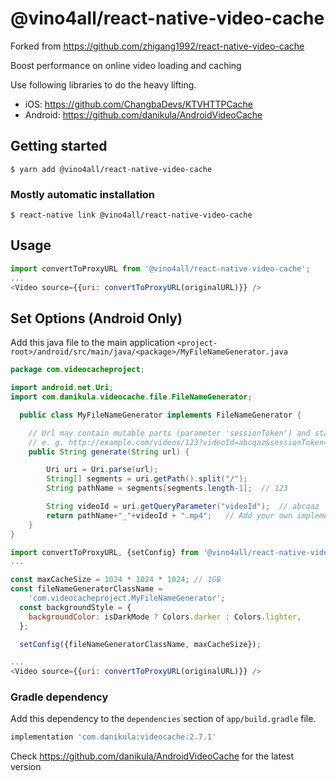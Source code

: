 # @vino4all/react-native-video-cache

Forked from https://github.com/zhigang1992/react-native-video-cache

Boost performance on online video loading and caching

Use following libraries to do the heavy lifting.

- iOS: https://github.com/ChangbaDevs/KTVHTTPCache
- Android: https://github.com/danikula/AndroidVideoCache

## Getting started

`$ yarn add @vino4all/react-native-video-cache`

### Mostly automatic installation

`$ react-native link @vino4all/react-native-video-cache`

## Usage

```javascript
import convertToProxyURL from '@vino4all/react-native-video-cache';
...
<Video source={{uri: convertToProxyURL(originalURL)}} />
```

## Set Options (Android Only)
Add this java file to the main application `<project-root>/android/src/main/java/<package>/MyFileNameGenerator.java`

```java
package com.videocacheproject;

import android.net.Uri;
import com.danikula.videocache.file.FileNameGenerator;

  public class MyFileNameGenerator implements FileNameGenerator {

    // Url may contain mutable parts (parameter 'sessionToken') and stable video's id (parameter 'videoId').
    // e. g. http://example.com/videos/123?videoId=abcqaz&sessionToken=xyz987
    public String generate(String url) {

        Uri uri = Uri.parse(url);
        String[] segments = uri.getPath().split("/");
        String pathName = segments[segments.length-1];  // 123

        String videoId = uri.getQueryParameter("videoId");  // abcqaz
        return pathName+"_"+videoId + ".mp4";   // Add your own implementation
    }
}

```

```javascript
import convertToProxyURL, {setConfig} from '@vino4all/react-native-video-cache';
...

const maxCacheSize = 1024 * 1024 * 1024; // 1GB
const fileNameGeneratorClassName =
    'com.videocacheproject.MyFileNameGenerator';
  const backgroundStyle = {
    backgroundColor: isDarkMode ? Colors.darker : Colors.lighter,
  };

  setConfig({fileNameGeneratorClassName, maxCacheSize});

...
<Video source={{uri: convertToProxyURL(originalURL)}} />
```

### Gradle dependency
Add this dependency to the `dependencies` section of `app/build.gradle` file.
```groovy
implementation 'com.danikula:videocache:2.7.1'
```
Check https://github.com/danikula/AndroidVideoCache for the latest version